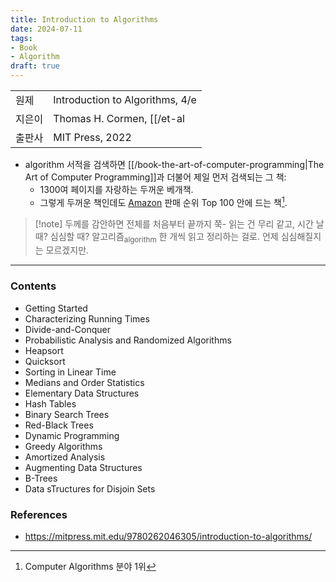 ```yaml
---
title: Introduction to Algorithms
date: 2024-07-11
tags:
- Book
- Algorithm
draft: true
---
```


| | |
| --- | --- |
| 원제 | Introduction to Algorithms, 4/e |
| 지은이 | Thomas H. Cormen, [[/et-al|et al.]] |
| 출판사 | MIT Press, 2022 |

- algorithm 서적을 검색하면 [[/book-the-art-of-computer-programming|The Art of Computer Programming]]과 더불어 제일 먼저 검색되는 그 책:
    - 1300여 페이지를 자랑하는 두꺼운 베개책.
    - 그렇게 두꺼운 책인데도 [Amazon](https://www.amazon.com/Introduction-Algorithms-fourth-Thomas-Cormen/dp/026204630X/) 판매 순위 Top 100 안에 드는 책[^1].

[^1]: Computer Algorithms 분야 1위

> [!note] 두께를 감안하면 전체를 처음부터 끝까지 쭉- 읽는 건 무리 같고, 시간 날 때? 심심할 때? 알고리즘<sub>algorithm</sub> 한 개씩 읽고 정리하는 걸로. 언제 심심해질지는 모르겠지만.


---
### Contents
- Getting Started
- Characterizing Running Times
- Divide-and-Conquer
- Probabilistic Analysis and Randomized Algorithms
- Heapsort
- Quicksort
- Sorting in Linear Time
- Medians and Order Statistics
- Elementary Data Structures
- Hash Tables
- Binary Search Trees
- Red-Black Trees
- Dynamic Programming
- Greedy Algorithms
- Amortized Analysis
- Augmenting Data Structures
- B-Trees
- Data sTructures for Disjoin Sets


### References
- https://mitpress.mit.edu/9780262046305/introduction-to-algorithms/
